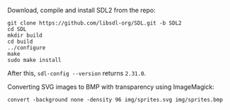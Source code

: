 Download, compile and install SDL2 from the repo:


```
git clone https://github.com/libsdl-org/SDL.git -b SDL2
cd SDL
mkdir build
cd build
../configure
make
sudo make install
```

After this, `sdl-config --version` returns `2.31.0`.



Converting SVG images to BMP with transparency using ImageMagick:

```
convert -background none -density 96 img/sprites.svg img/sprites.bmp
```
